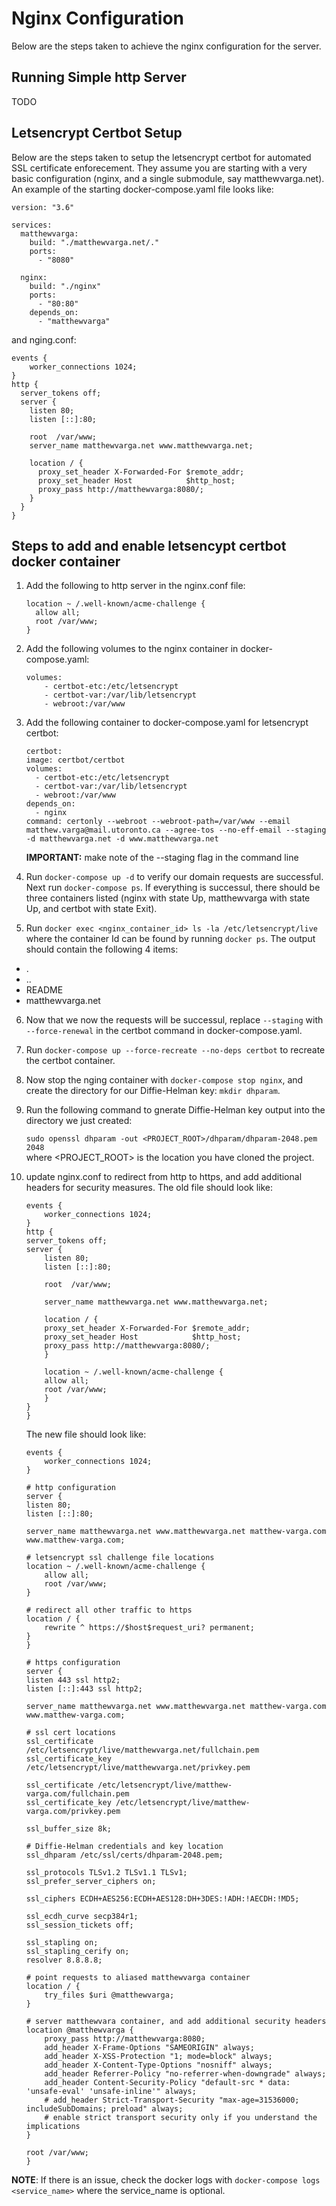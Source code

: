 # Nginx Configuration

Below are the steps taken to achieve the nginx configuration for the server.

## Running Simple http Server

TODO

## Letsencrypt Certbot Setup

Below are the steps taken to setup the letsencrypt certbot for automated SSL certificate enforecement. They assume you are starting with a very basic configuration (nginx, and a single submodule, say matthewvarga.net). An example of the starting docker-compose.yaml file looks like:

```
version: "3.6"

services:
  matthewvarga:
    build: "./matthewvarga.net/."
    ports:
      - "8080"

  nginx:
    build: "./nginx"
    ports:
      - "80:80"
    depends_on:
      - "matthewvarga"

```

and nging.conf:

```
events {
    worker_connections 1024;
}
http {
  server_tokens off;
  server {
    listen 80;
    listen [::]:80;

    root  /var/www;
    server_name matthewvarga.net www.matthewvarga.net;

    location / {
      proxy_set_header X-Forwarded-For $remote_addr;
      proxy_set_header Host            $http_host;
      proxy_pass http://matthewvarga:8080/;
    }
  }
}
```

## Steps to add and enable letsencypt certbot docker container

1) Add the following to http server in the nginx.conf file:

    ```
    location ~ /.well-known/acme-challenge {
      allow all;
      root /var/www;
    }
    ```

2) Add the following volumes to the nginx container in docker-compose.yaml:

    ```
    volumes:
        - certbot-etc:/etc/letsencrypt
        - certbot-var:/var/lib/letsencrypt
        - webroot:/var/www
    ```

3) Add the following container to docker-compose.yaml for letsencrypt certbot:

    ```
    certbot:
    image: certbot/certbot
    volumes:
      - certbot-etc:/etc/letsencrypt
      - certbot-var:/var/lib/letsencrypt
      - webroot:/var/www
    depends_on:
      - nginx
    command: certonly --webroot --webroot-path=/var/www --email matthew.varga@mail.utoronto.ca --agree-tos --no-eff-email --staging -d matthewvarga.net -d www.matthewvarga.net
    ```

    **IMPORTANT:** make note of the --staging flag in the command line

4) Run `docker-compose up -d` to verify our domain requests are successful. Next run `docker-compose ps`. If everything is successul, there should be three containers listed (nginx with state Up, matthewvarga with state Up, and certbot with state Exit).

5) Run `docker exec <nginx_container_id> ls -la /etc/letsencrypt/live` where the container Id can be found by running `docker ps`. The output should contain the following 4 items:
- .
- ..
- README
- matthewvarga.net

6) Now that we now the requests will be successul, replace `--staging` with `--force-renewal` in the certbot command in docker-compose.yaml. 

7) Run `docker-compose up --force-recreate --no-deps certbot` to recreate the certbot container.

8) Now stop the nging container with `docker-compose stop nginx`, and create the directory for our Diffie-Helman key: `mkdir dhparam`.

9) Run the following command to gnerate Diffie-Helman key output into the directory we just created:

    `sudo openssl dhparam -out <PROJECT_ROOT>/dhparam/dhparam-2048.pem 2048`\
    where <PROJECT_ROOT> is the location you have cloned the project.

10) update nginx.conf to redirect from http to https, and add additional headers for security measures.
The old file should look like:
    ```
    events {
        worker_connections 1024;
    }
    http {
    server_tokens off;
    server {
        listen 80;
        listen [::]:80;

        root  /var/www;

        server_name matthewvarga.net www.matthewvarga.net;

        location / {
        proxy_set_header X-Forwarded-For $remote_addr;
        proxy_set_header Host            $http_host;
        proxy_pass http://matthewvarga:8080/;
        }

        location ~ /.well-known/acme-challenge {
        allow all;
        root /var/www;
        }
    }
    }
    ```
    The new file should look like:
    ```
    events {
        worker_connections 1024;
    }

    # http configuration
    server {
    listen 80;
    listen [::]:80;
    
    server_name matthewvarga.net www.matthewvarga.net matthew-varga.com www.matthew-varga.com;

    # letsencrypt ssl challenge file locations
    location ~ /.well-known/acme-challenge {
        allow all;
        root /var/www;
    }

    # redirect all other traffic to https
    location / {
        rewrite ^ https://$host$request_uri? permanent;
    }
    }

    # https configuration
    server {
    listen 443 ssl http2;
    listen [::]:443 ssl http2;
    
    server_name matthewvarga.net www.matthewvarga.net matthew-varga.com www.matthew-varga.com;

    # ssl cert locations
    ssl_certificate /etc/letsencrypt/live/matthewvarga.net/fullchain.pem
    ssl_certificate_key /etc/letsencrypt/live/matthewvarga.net/privkey.pem

    ssl_certificate /etc/letsencrypt/live/matthew-varga.com/fullchain.pem
    ssl_certificate_key /etc/letsencrypt/live/matthew-varga.com/privkey.pem

    ssl_buffer_size 8k;

    # Diffie-Helman credentials and key location
    ssl_dhparam /etc/ssl/certs/dhparam-2048.pem;

    ssl_protocols TLSv1.2 TLSv1.1 TLSv1;
    ssl_prefer_server_ciphers on;

    ssl_ciphers ECDH+AES256:ECDH+AES128:DH+3DES:!ADH:!AECDH:!MD5;

    ssl_ecdh_curve secp384r1;
    ssl_session_tickets off;

    ssl_stapling on;
    ssl_stapling_cerify on;
    resolver 8.8.8.8;

    # point requests to aliased matthewvarga container
    location / {
        try_files $uri @matthewvarga;
    }

    # server matthewvara container, and add additional security headers
    location @matthewvarga {
        proxy_pass http://matthewvarga:8080;
        add_header X-Frame-Options "SAMEORIGIN" always;
        add_header X-XSS-Protection "1; mode=block" always;
        add_header X-Content-Type-Options "nosniff" always;
        add_header Referrer-Policy "no-referrer-when-downgrade" always;
        add_header Content-Security-Policy "default-src * data: 'unsafe-eval' 'unsafe-inline'" always;
        # add_header Strict-Transport-Security "max-age=31536000; includeSubDomains; preload" always;
        # enable strict transport security only if you understand the implications
    }

    root /var/www;
    }

    ```


**NOTE**: If there is an issue, check the docker logs with `docker-compose logs <service_name>` where the service_name is optional.